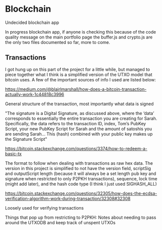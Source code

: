 # Blockchain
Undecided blockchain app

In progress blockchain app, if anyone is checking this because of the code quality message on the main portfolio page
the buffer.js and crypto.js are the only two files documented so far, more to come.



## Transactions

I got hung up on this part of the project for a little while, but managed to piece together what I think is a simplified version of the UTXO model that bitcoin uses. A few of the important sources of info I used are listed below:

https://medium.com/@blairlmarshall/how-does-a-bitcoin-transaction-actually-work-1c44818c3996

General structure of the transaction, most importantly what data is signed

"The signature is a Digital Signature, as discussed above, where the ‘data’ corresponds to essentially the entire transaction you are creating for Sarah. Specifically, the data refers to the transaction ID, index, Tom’s PubKey Script, your new PubKey Script for Sarah and the amount of satoshis you are sending Sarah... This (hash) combined with your public key makes up the Signature Script"

https://bitcoin.stackexchange.com/questions/3374/how-to-redeem-a-basic-tx

The format to follow when dealing with transactions as raw hex data. The version in this project is simplified to not have the version field, scriptSig and outputScript length (because it will always be a set length pub key and signature when restricted to only P2PKH transactions), sequence, lock time (might add later), and the hash code type (I think I just used SIGHASH_ALL)

https://bitcoin.stackexchange.com/questions/32305/how-does-the-ecdsa-verification-algorithm-work-during-transaction/32308#32308

Loosely used for verifying transactions



Things that pop up from restricting to P2PKH:
Notes about needing to pass around the UTXODB and keep track of unspent UTXOs